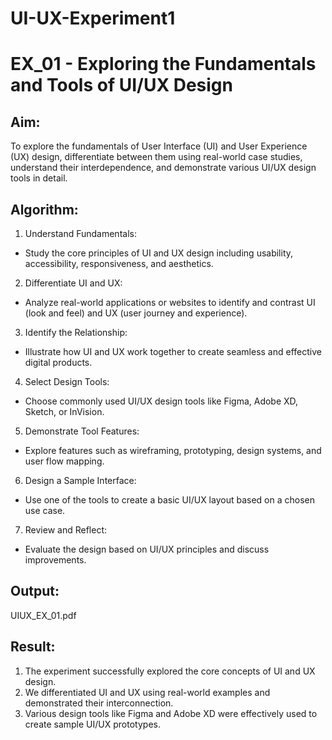 # UI-UX-Experiment1
# EX_01 - Exploring the Fundamentals and Tools of UI/UX Design

## Aim:

To explore the fundamentals of User Interface (UI) and User Experience (UX) design, differentiate between them using real-world case studies, understand their interdependence, and demonstrate various UI/UX design tools in detail.

## Algorithm:

1. Understand Fundamentals:

- Study the core principles of UI and UX design including usability, accessibility, responsiveness, and aesthetics.

2. Differentiate UI and UX:

- Analyze real-world applications or websites to identify and contrast UI (look and feel) and UX (user journey and experience).

3. Identify the Relationship:

- Illustrate how UI and UX work together to create seamless and effective digital products.

4. Select Design Tools:

- Choose commonly used UI/UX design tools like Figma, Adobe XD, Sketch, or InVision.

5. Demonstrate Tool Features:

- Explore features such as wireframing, prototyping, design systems, and user flow mapping.

6. Design a Sample Interface:

- Use one of the tools to create a basic UI/UX layout based on a chosen use case.

7. Review and Reflect:

- Evaluate the design based on UI/UX principles and discuss improvements.


## Output:

UIUX_EX_01.pdf

## Result:

1. The experiment successfully explored the core concepts of UI and UX design.
2. We differentiated UI and UX using real-world examples and demonstrated their interconnection.
3. Various design tools like Figma and Adobe XD were effectively used to create sample UI/UX prototypes.
